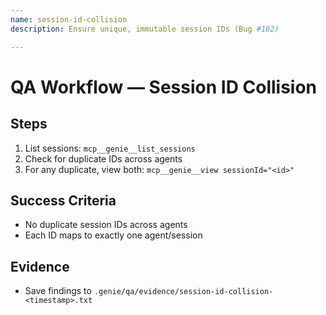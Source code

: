 ```yaml
---
name: session-id-collision
description: Ensure unique, immutable session IDs (Bug #102)

---
```


# QA Workflow — Session ID Collision

## Steps
1) List sessions: `mcp__genie__list_sessions`
2) Check for duplicate IDs across agents
3) For any duplicate, view both: `mcp__genie__view sessionId="<id>"`

## Success Criteria
- No duplicate session IDs across agents
- Each ID maps to exactly one agent/session

## Evidence
- Save findings to `.genie/qa/evidence/session-id-collision-<timestamp>.txt`

